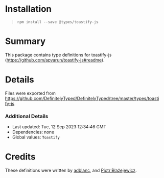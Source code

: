 # Installation
> `npm install --save @types/toastify-js`

# Summary
This package contains type definitions for toastify-js (https://github.com/apvarun/toastify-js#readme).

# Details
Files were exported from https://github.com/DefinitelyTyped/DefinitelyTyped/tree/master/types/toastify-js.

### Additional Details
 * Last updated: Tue, 12 Sep 2023 12:34:46 GMT
 * Dependencies: none
 * Global values: `Toastify`

# Credits
These definitions were written by [adblanc](https://github.com/adblanc), and [Piotr Błażejewicz](https://github.com/peterblazejewicz).
